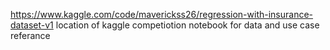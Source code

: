 https://www.kaggle.com/code/maverickss26/regression-with-insurance-dataset-v1
location of kaggle competiotion notebook for data and use case referance

